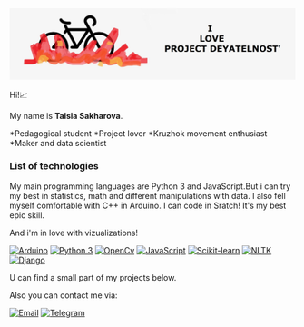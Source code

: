 [![Header](https://github.com/abnegantes/abnegantes/blob/main/шапка.jpg)]()

Hi!📈

My name is **Taisia Sakharova**.

*Pedagogical student
*Project lover
*Kruzhok movement enthusiast
*Maker and data scientist

###  List of technologies

My main programming languages are Python 3 and JavaScript.But i can try my best in statistics, math and different manipulations with data. I also fell myself comfortable with C++ in Arduino.
I can code in Sratch! It's my best epic skill.

And i'm in love with vizualizations!

[![Arduino](https://img.shields.io/badge/-Arduino-blue)]()
[![Python 3](https://img.shields.io/badge/-Python%203-lightgrey)]()
[![OpenCv](https://img.shields.io/badge/-OpenCV-orange)]()
[![JavaScript](https://img.shields.io/badge/-JavaScript-yellow)]()
[![Scikit-learn](https://img.shields.io/badge/-Scikt--learn-green)]()
[![NLTK](https://img.shields.io/badge/-NLTK-red)]()
[![Django](https://img.shields.io/badge/-Django-yellow)]()

U can find a small part of my projects below.

Also you can contact me via:

[![Email](https://img.shields.io/badge/-Email-de4343?logo=Gmail&logoColor=white&link=mailto:tkorghebin@gmail.com)](mailto:tssakhi@gmail.com)
[![Telegram](https://img.shields.io/badge/-Telegram-blue?logo=telegram&link=https://t.me/littlecoin)](https://t.me/abnegantes)
